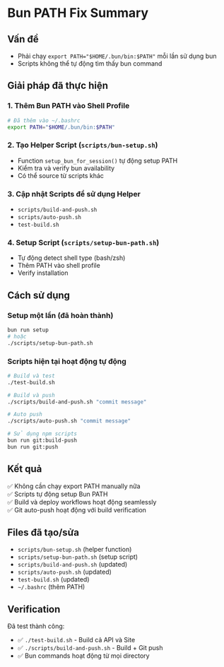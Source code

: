 # Bun PATH Fix Summary

## Vấn đề
- Phải chạy `export PATH="$HOME/.bun/bin:$PATH"` mỗi lần sử dụng bun
- Scripts không thể tự động tìm thấy bun command

## Giải pháp đã thực hiện

### 1. Thêm Bun PATH vào Shell Profile
```bash
# Đã thêm vào ~/.bashrc
export PATH="$HOME/.bun/bin:$PATH"
```

### 2. Tạo Helper Script (`scripts/bun-setup.sh`)
- Function `setup_bun_for_session()` tự động setup PATH
- Kiểm tra và verify bun availability
- Có thể source từ scripts khác

### 3. Cập nhật Scripts để sử dụng Helper
- `scripts/build-and-push.sh`
- `scripts/auto-push.sh` 
- `test-build.sh`

### 4. Setup Script (`scripts/setup-bun-path.sh`)
- Tự động detect shell type (bash/zsh)
- Thêm PATH vào shell profile
- Verify installation

## Cách sử dụng

### Setup một lần (đã hoàn thành)
```bash
bun run setup
# hoặc
./scripts/setup-bun-path.sh
```

### Scripts hiện tại hoạt động tự động
```bash
# Build và test
./test-build.sh

# Build và push
./scripts/build-and-push.sh "commit message"

# Auto push
./scripts/auto-push.sh "commit message"

# Sử dụng npm scripts
bun run git:build-push
bun run git:push
```

## Kết quả
✅ Không cần chạy export PATH manually nữa  
✅ Scripts tự động setup Bun PATH  
✅ Build và deploy workflows hoạt động seamlessly  
✅ Git auto-push hoạt động với build verification  

## Files đã tạo/sửa
- `scripts/bun-setup.sh` (helper function)
- `scripts/setup-bun-path.sh` (setup script)
- `scripts/build-and-push.sh` (updated)
- `scripts/auto-push.sh` (updated)
- `test-build.sh` (updated)
- `~/.bashrc` (thêm PATH)

## Verification
Đã test thành công:
- ✅ `./test-build.sh` - Build cả API và Site
- ✅ `./scripts/build-and-push.sh` - Build + Git push
- ✅ Bun commands hoạt động từ mọi directory
